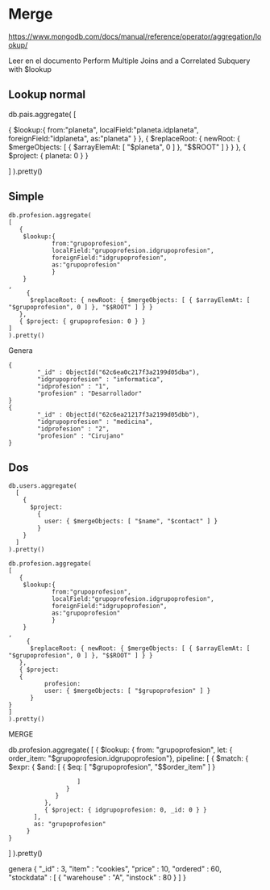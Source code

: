 # Merge
https://www.mongodb.com/docs/manual/reference/operator/aggregation/lookup/

Leer en el documento
Perform Multiple Joins and a Correlated Subquery with $lookup


## Lookup normal
db.pais.aggregate(
[
  
   {
    $lookup:{
            from:"planeta",
            localField:"planeta.idplaneta",
            foreignField:"idplaneta",
            as:"planeta"
            }
    },
     {
      $replaceRoot: { newRoot: { $mergeObjects: [ { $arrayElemAt: [ "$planeta", 0 ] }, "$$ROOT" ] } }
   },
   { $project: { planeta: 0 } }

]
).pretty()


## Simple
```
db.profesion.aggregate(
[  
   {
    $lookup:{
            from:"grupoprofesion",
            localField:"grupoprofesion.idgrupoprofesion",
            foreignField:"idgrupoprofesion",
            as:"grupoprofesion"
            }
    }
,
     {
      $replaceRoot: { newRoot: { $mergeObjects: [ { $arrayElemAt: [ "$grupoprofesion", 0 ] }, "$$ROOT" ] } }
   },
   { $project: { grupoprofesion: 0 } }
]
).pretty()
```
Genera
```
{
        "_id" : ObjectId("62c6ea0c217f3a2199d05dba"),
        "idgrupoprofesion" : "informatica",
        "idprofesion" : "1",
        "profesion" : "Desarrollador"
}
{
        "_id" : ObjectId("62c6ea21217f3a2199d05dbb"),
        "idgrupoprofesion" : "medicina",
        "idprofesion" : "2",
        "profesion" : "Cirujano"
}
```

## Dos
```
db.users.aggregate(
  [
    {
      $project:
        { 
          user: { $mergeObjects: [ "$name", "$contact" ] }
        }
    }
  ]
).pretty()
```
```
db.profesion.aggregate(
[  
   {
    $lookup:{
            from:"grupoprofesion",
            localField:"grupoprofesion.idgrupoprofesion",
            foreignField:"idgrupoprofesion",
            as:"grupoprofesion"
            }
    }
,
     {
      $replaceRoot: { newRoot: { $mergeObjects: [ { $arrayElemAt: [ "$grupoprofesion", 0 ] }, "$$ROOT" ] } }
   },
   { $project: 
   {  
          profesion:
          user: { $mergeObjects: [ "$grupoprofesion" ] }
      } 
}
]
).pretty()
```















MERGE


db.profesion.aggregate( [
   {
      $lookup:
         {
           from: "grupoprofesion",
           let: { order_item: "$grupoprofesion.idgrupoprofesion"},
           pipeline: [
              { $match:
                 { $expr:
                    { $and:
                       [
                         { $eq: [ "$grupoprofesion",  "$$order_item" ] }
                        
                       ]
                    }
                 }
              },
              { $project: { idgrupoprofesion: 0, _id: 0 } }
           ],
           as: "grupoprofesion"
         }
    }
] ).pretty()

genera
{
        "_id" : 3,
        "item" : "cookies",
        "price" : 10,
        "ordered" : 60,
        "stockdata" : [
                {
                        "warehouse" : "A",
                        "instock" : 80
                }
        ]
}
